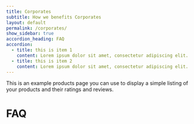 ```yaml
---
title: Corporates
subtitle: How we benefits Corporates
layout: default
permalink: /corporates/
show_sidebar: true
accordion_heading: FAQ
accordion: 
  - title: this is item 1
    content: Lorem ipsum dolor sit amet, consectetur adipiscing elit. 
  - title: this is item 2
    content: Lorem ipsum dolor sit amet, consectetur adipiscing elit.
---
```


This is an example products page you can use to display a simple listing of your products and their ratings and reviews.


# FAQ
